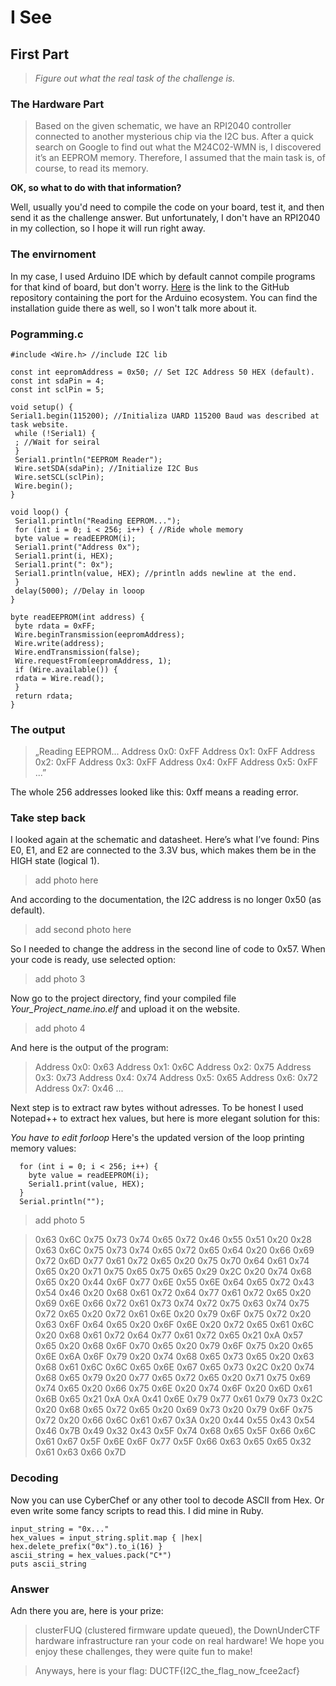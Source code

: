 # I See

## First Part
>*Figure out what the real task of the challenge is.*

### The Hardware Part
>Based on the given schematic, we have an RPI2040 controller connected to another mysterious chip via the I2C bus. After a quick search on Google to find out what the M24C02-WMN is, I discovered it’s an EEPROM memory. Therefore, I assumed that the main task is, of course, to read its memory.

**OK, so what to do with that information?**

Well, usually you'd need to compile the code on your board, test it, and then send it as the challenge answer. But unfortunately, I don't have an RPI2040 in my collection, so I hope it will run right away.

### The envirnoment
In my case, I used Arduino IDE which by default cannot compile programs for that kind of board, but don't worry.
[Here](https://github.com/earlephilhower/arduino-pico) is the link to the GitHub repository containing the port for the Arduino ecosystem.
You can find the installation guide there as well, so I won't talk more about it.

### Pogramming.c

````
#include <Wire.h> //include I2C lib

const int eepromAddress = 0x50; // Set I2C Address 50 HEX (default).
const int sdaPin = 4;
const int sclPin = 5;

void setup() {
Serial1.begin(115200); //Initializa UARD 115200 Baud was described at task website.
 while (!Serial1) {
 ; //Wait for seiral
 }
 Serial1.println("EEPROM Reader");
 Wire.setSDA(sdaPin); //Initialize I2C Bus
 Wire.setSCL(sclPin);
 Wire.begin();
}

void loop() {
 Serial1.println("Reading EEPROM...");
 for (int i = 0; i < 256; i++) { //Ride whole memory
 byte value = readEEPROM(i);
 Serial1.print("Address 0x");
 Serial1.print(i, HEX);
 Serial1.print(": 0x");
 Serial1.println(value, HEX); //println adds newline at the end.
 }
 delay(5000); //Delay in looop
}

byte readEEPROM(int address) {
 byte rdata = 0xFF;
 Wire.beginTransmission(eepromAddress);
 Wire.write(address);
 Wire.endTransmission(false);
 Wire.requestFrom(eepromAddress, 1);
 if (Wire.available()) {
 rdata = Wire.read();
 }
 return rdata;
}
````

### The output

> „Reading EEPROM...
> Address 0x0: 0xFF
> Address 0x1: 0xFF
> Address 0x2: 0xFF
> Address 0x3: 0xFF
> Address 0x4: 0xFF
> Address 0x5: 0xFF
> ...”

The whole 256 addresses looked like this: 0xff means a reading error.

### Take step back
I looked again at the schematic and datasheet. Here’s what I’ve found:
Pins E0, E1, and E2 are connected to the 3.3V bus, which makes them be in the HIGH
state (logical 1).

>add photo here

And according to the documentation, the I2C address is no longer 0x50 (as default).

>add second photo here

So I needed to change the address in the second line of code to 0x57.
When your code is ready, use selected option:

>add photo 3

Now go to the project directory, find your compiled file *Your_Project_name.ino.elf* and upload it on the website.

>add photo 4

And here is the output of the program:

>Address 0x0: 0x63
>Address 0x1: 0x6C
>Address 0x2: 0x75
>Address 0x3: 0x73
>Address 0x4: 0x74
>Address 0x5: 0x65
>Address 0x6: 0x72
>Address 0x7: 0x46
...

Next step is to extract raw bytes without adresses. To be honest I used Notepad++ to extract hex values, but here is more elegant solution for this:

*You have to edit forloop*
Here's the updated version of the loop printing memory values:

````
  for (int i = 0; i < 256; i++) {
    byte value = readEEPROM(i);
    Serial1.print(value, HEX);
  }
  Serial.println("");
````

>add photo 5

>0x63 0x6C 0x75 0x73 0x74 0x65 0x72 0x46 0x55 0x51 0x20 0x28 0x63 0x6C 0x75 0x73 0x74 0x65 0x72 0x65 0x64 0x20 0x66 0x69 0x72 0x6D 0x77 0x61 0x72 0x65 0x20 0x75 0x70 0x64 0x61 0x74 0x65 0x20 0x71 0x75 0x65 0x75 0x65 0x29 0x2C 0x20 0x74 0x68 0x65 0x20 0x44 0x6F 0x77 0x6E 0x55 0x6E 0x64 0x65 0x72 0x43 0x54 0x46 0x20 0x68 0x61 0x72 0x64 0x77 0x61 0x72 0x65 0x20 0x69 0x6E 0x66 0x72 0x61 0x73 0x74 0x72 0x75 0x63 0x74 0x75 0x72 0x65 0x20 0x72 0x61 0x6E 0x20 0x79 0x6F 0x75 0x72 0x20 0x63 0x6F 0x64 0x65 0x20 0x6F 0x6E 0x20 0x72 0x65 0x61 0x6C 0x20 0x68 0x61 0x72 0x64 0x77 0x61 0x72 0x65 0x21 0xA 0x57 0x65 0x20 0x68 0x6F 0x70 0x65 0x20 0x79 0x6F 0x75 0x20 0x65 0x6E 0x6A 0x6F 0x79 0x20 0x74 0x68 0x65 0x73 0x65 0x20 0x63 0x68 0x61 0x6C 0x6C 0x65 0x6E 0x67 0x65 0x73 0x2C 0x20 0x74 0x68 0x65 0x79 0x20 0x77 0x65 0x72 0x65 0x20 0x71 0x75 0x69 0x74 0x65 0x20 0x66 0x75 0x6E 0x20 0x74 0x6F 0x20 0x6D 0x61 0x6B 0x65 0x21 0xA 0xA 0x41 0x6E 0x79 0x77 0x61 0x79 0x73 0x2C 0x20 0x68 0x65 0x72 0x65 0x20 0x69 0x73 0x20 0x79 0x6F 0x75 0x72 0x20 0x66 0x6C 0x61 0x67 0x3A 0x20 0x44 0x55 0x43 0x54 0x46 0x7B 0x49 0x32 0x43 0x5F 0x74 0x68 0x65 0x5F 0x66 0x6C 0x61 0x67 0x5F 0x6E 0x6F 0x77 0x5F 0x66 0x63 0x65 0x65 0x32 0x61 0x63 0x66 0x7D

### Decoding

Now you can use CyberChef or any other tool to decode ASCII from Hex. Or even write some fancy scripts to read this. I did mine in Ruby.

````
input_string = "0x..."
hex_values = input_string.split.map { |hex| hex.delete_prefix("0x").to_i(16) }
ascii_string = hex_values.pack("C*")
puts ascii_string
````

### Answer

Adn there you are, here is your prize:

>clusterFUQ (clustered firmware update queued), the DownUnderCTF hardware infrastructure ran your code on real hardware!
>We hope you enjoy these challenges, they were quite fun to make!

>Anyways, here is your flag: DUCTF{I2C_the_flag_now_fcee2acf}

